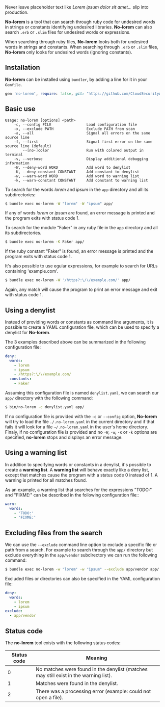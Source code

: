 Never leave placeholder text like _Lorem ipsum dolor sit amet..._ slip into production. 

**No-lorem** is a tool that can search through ruby code for undesired words in strings or constants 
identifying undesired libraries. **No-lorem** can also search `.erb` or `.slim` files for undesired words or
expressions. 

When searching through ruby files, **No-lorem** looks both for undesired words in strings and constants.
When searching through `.erb` or `.slim` files, **No-lorem** only looks for undesired words (ignoring 
constants).

## Installation

**No-lorem** can be installed using `bundler`, by adding a line for it in your `Gemfile`.

```ruby
gem 'no-lorem', require: false, git: "https://github.com/CloudSecurityAllianceCI/no-lorem.git"
```

## Basic use

```
Usage: no-lorem [options] <path>
    -c, --config FILE                Load configuration file
    -x, --exclude PATH               Exclude PATH from scan
    -a, --all                        Signal all errors on the same source line
    -f, --first                      Signal first error on the same source line (default)
        --[no-]color                 Run with colored output in terminal
    -v, --verbose                    Display additional debugging information
    -W, --deny-word WORD             Add word to denylist
    -K, --deny-constant CONSTANT     Add constant to denylist
    -w, --warn-word WORD             Add word to warning list
    -k, --warn-constant CONSTANT     Add constant to warning list
```

To search for the words _lorem_ and _ipsum_ in the `app` directory and all its subdirectories:

```sh
$ bundle exec no-lorem -W "lorem" -W "ipsum" app/
```

If any of words _lorem_ or _ipsum_ are found, an error message is printed and the program exits with status code 1.

To search for the module "Faker" in any ruby file in the `app` directory and all its subdirectories. 

```sh
$ bundle exec no-lorem -K Faker app/
```

If the ruby constant "Faker" is found, an error message is printed and the program exits with status code 1.

It's also possible to use egular expressions, for example to search for URLs containing 'example.com'.

```sh
$ bundle exec no-lorem -W '/https?:\/\/example.com/' app/
```

Again, any match will cause the program to print an error message and exit with status code 1.

## Using a denylist

Instead of providing words or constants as command line arguments, it is possible to create a YAML configuration 
file, which can be used to specify a denylist for **No-lorem**.

The 3 examples described above can be summarized in the following configuration file:

```yaml
deny:
  words:
    - lorem 
    - ipsum 
    - /https?:\/\/example.com/
  constants:
    - Faker
```

Assuming this configuration file is named `denylist.yaml`, we can search our `app/` directory
with the following command:

```sh
$ bin/no-lorem -c denylist.yaml app/
```

If no configuration file is provided with the `-c` or `--config` option, **No-lorem** will try to load
the file `./.no-lorem.yaml` in the current directory and if that fails it will look for a file `~/.no-lorem.yaml`
in the user's home directory.
Finaly, if no configuration file is provided and no `-W`, `-w`, `-K` or `-k` options are specified, 
**no-lorem** stops and displays an error message.

## Using a warning list

In addition to specifying words or constants in a denylist, it's possible to create a **warning list**. 
A **warning list** will behave exactly like a deny list, except that matches cause the program with a status code
0 instead of 1. A warning is printed for all matches found. 

As an example, a warning list that searches for the expressions "TODO:" and "FIXME:" can be described in the following 
configuration file::

```yaml
warn:
  words:
    - 'TODO:'
    - 'FIXME:'
```

## Excluding files from the search

We can use the `--exclude` command line option to exclude a specific file or path from a search. 
For example to search through the `app/` directory but exclude everything in the `app/vendor` subdirectory
we can run the following command:

```sh
$ bundle exec no-lorem -w "lorem" -w "ipsum" --exclude app/vendor app/
```

Excluded files or directories can also be specified in the YAML configuration file:

```yaml                                                                                                                 
deny:                                                                                                                   
  words:                                                                                                                
    - lorem                                                                                                             
    - ipsum                                                                                                             
exclude:
  - app/vendor
``` 

## Status code

The **no-lorem** tool exists with the following status codes:

|Status code| Meaning
|-----------|---------------------
| 0         | No matches were found in the denylist (matches may still exist in the warning list).
| 1         | Matches were found in the denylist.
| 2         | There was a processing error (example: could not open a file).



